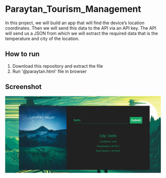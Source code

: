 # Paraytan_Tourism_Management

In this project, we will build an app that will find the device’s location coordinates. Then we will send this data to the API via an API key. The API will send us a JSON from which we will extract the required data that is the temperature and city of the location.


## How to run
1. Download this repository and extract the file
2. Run '@paraytan.html' file in browser


## Screenshot
![Screenshot](Screenshhot.png)
